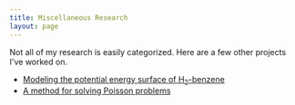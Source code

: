 ```yaml
---
title: Miscellaneous Research
layout: page
---
```


Not all of my research is easily categorized. Here are a few other projects
I've worked on.

* [Modeling the potential energy surface of
  H<sub>2</sub>-benzene](../h2-benzene)
* [A method for solving Poisson problems](../method-solving-poisson-problems)

